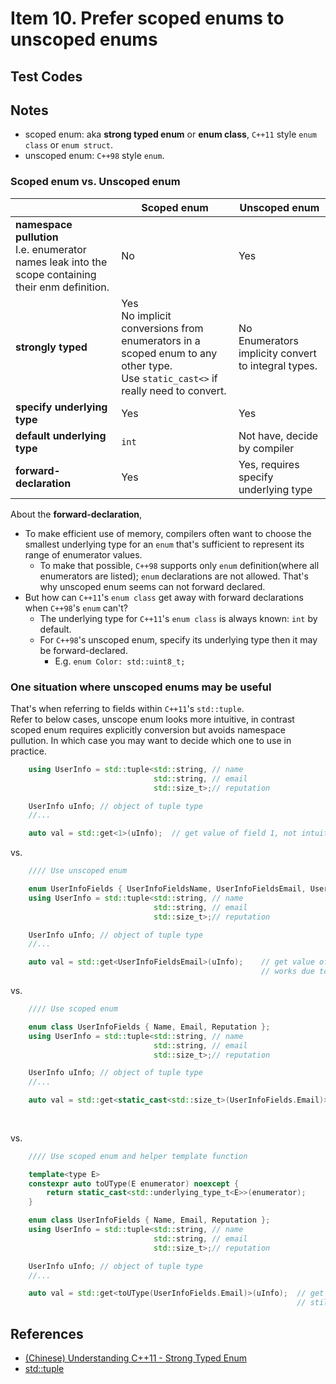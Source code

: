 # Item 10. Prefer scoped enums to unscoped enums

## Test Codes

## Notes
- scoped enum: aka **strong typed enum** or **enum class**, `C++11` style `enum class` or `enum struct`.     
- unscoped enum: `C++98` style `enum`.    

### Scoped enum vs. Unscoped enum

| | Scoped enum | Unscoped enum |
|-|-------------|---------------|
|**namespace pullution**<br>I.e. enumerator names leak into the scope containing their enm definition.| No | Yes |
|**strongly typed** | Yes<br>No implicit conversions from enumerators in a scoped enum to any other type.<br>Use `static_cast<>` if really need to convert.| No<br>Enumerators implicity convert to integral types.|
|**specify underlying type**| Yes | Yes |
|**default underlying type**| `int` | Not have, decide by compiler |
|**forward-declaration**| Yes | Yes, requires specify underlying type|

About the **forward-declaration**,     
- To make efficient use of memory, compilers often want to choose the smallest underlying type for an `enum` that's sufficient to represent its range of enumerator values.    
  - To make that possible, `C++98` supports only `enum` definition(where all enumerators are listed); `enum` declarations are not allowed. That's why unscoped enum seems can not forward declared.        
- But how can `C++11`'s `enum class` get away with forward declarations when `C++98`'s `enum` can't?     
  - The underlying type for `C++11`'s `enum class` is always known: `int` by default.    
  - For `C++98`'s unscoped enum, specify its underlying type then it may be forward-declared.     
    - E.g. `enum Color: std::uint8_t;`    

### One situation where unscoped enums may be useful    
That's when referring to fields within `C++11`'s `std::tuple`.     
Refer to below cases, unscope enum looks more intuitive, in contrast scoped enum requires explicitly conversion but avoids namespace pullution. In which case you may want to decide which one to use in practice.        

```c++
    using UserInfo = std::tuple<std::string, // name
                                std::string, // email
                                std::size_t>;// reputation

    UserInfo uInfo; // object of tuple type
    //...

    auto val = std::get<1>(uInfo);  // get value of field 1, not intuitive
```
vs.     
```c++
    //// Use unscoped enum 

    enum UserInfoFields { UserInfoFieldsName, UserInfoFieldsEmail, UserInfoFieldsReputation };
    using UserInfo = std::tuple<std::string, // name
                                std::string, // email
                                std::size_t>;// reputation

    UserInfo uInfo; // object of tuple type
    //...

    auto val = std::get<UserInfoFieldsEmail>(uInfo);    // get value of field email, looks good, 
                                                        // works due to unscoped enum's implicitly conversion
```
vs. 
```c++
    //// Use scoped enum 

    enum class UserInfoFields { Name, Email, Reputation };
    using UserInfo = std::tuple<std::string, // name
                                std::string, // email
                                std::size_t>;// reputation

    UserInfo uInfo; // object of tuple type
    //...

    auto val = std::get<static_cast<std::size_t>(UserInfoFields.Email)>(uInfo); // get value of field email, 
                                                                                // too long, 
                                                                                // must explicitly convert
```
vs. 
```c++
    //// Use scoped enum and helper template function

    template<type E>
    constexpr auto toUType(E enumerator) noexcept {
        return static_cast<std::underlying_type_t<E>>(enumerator);
    }

    enum class UserInfoFields { Name, Email, Reputation };
    using UserInfo = std::tuple<std::string, // name
                                std::string, // email
                                std::size_t>;// reputation

    UserInfo uInfo; // object of tuple type
    //...

    auto val = std::get<toUType(UserInfoFields.Email)>(uInfo);  // get value of field email, 
                                                                // still too long but a little better 
```


## References
- [(Chinese) Understanding C++11 - Strong Typed Enum](https://github.com/wangyoucao577/modern-cpp/tree/master/understanding-cpp11#strong_typed_enum)
- [std::tuple](https://zh.cppreference.com/w/cpp/utility/tuple)